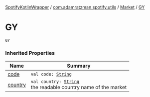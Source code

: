 [SpotifyKotlinWrapper](../../index.md) / [com.adamratzman.spotify.utils](../index.md) / [Market](index.md) / [GY](./-g-y.md)

# GY

`GY`

### Inherited Properties

| Name | Summary |
|---|---|
| [code](code.md) | `val code: `[`String`](https://kotlinlang.org/api/latest/jvm/stdlib/kotlin/-string/index.html) |
| [country](country.md) | `val country: `[`String`](https://kotlinlang.org/api/latest/jvm/stdlib/kotlin/-string/index.html)<br>the readable country name of the market |
